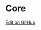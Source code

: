 # Core
<a href="//github.com/sheetsu/docs/tree/master/source/includes/_core.md" target="_blank" class="gh-button"><i class="fa fa-github"></i> Edit on GitHub</a>
